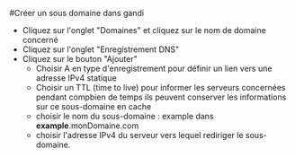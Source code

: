 #Créer un sous domaine dans gandi

* Cliquez sur l'onglet "Domaines" et cliquez sur le nom de domaine concerné
* Cliquez sur l'onglet "Enregistrement DNS"
* Cliquez sur le bouton "Ajouter"
    * Choisir A en type d'enregistrement pour définir un lien vers une adresse IPv4 statique
    * Choisir un TTL (time to live) pour informer les serveurs concernées pendant compbien de temps ils peuvent conserver les informations sur ce sous-domaine en cache
    * choisir le nom du sous-domaine : example dans __example__.monDomaine.com
    * choisir l'adresse IPv4 du serveur vers lequel rediriger le sous-domaine.